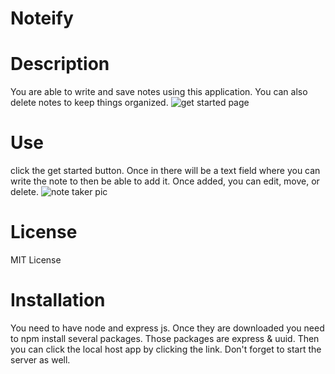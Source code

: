 # Noteify

# Description
You are able to write and save notes using this application. You can also delete notes to keep things organized. 
![get started page](https://user-images.githubusercontent.com/86333093/147154223-c7bb02cb-09fa-44ef-98b9-0b1abeb3e76c.png)

# Use

click the get started button. Once in there will be a text field where you can write the note to then be able to add it. Once added, you can edit, move, or delete.
![note taker pic](https://user-images.githubusercontent.com/86333093/147154250-3f02a825-c387-4a6f-a25f-0c95c1d5e382.png)


# License
MIT License 

# Installation
You need to have node and express js. Once they are downloaded you need to npm install several packages. Those packages are express & uuid. Then you can click the local host app by clicking the link. Don't forget to start the server as well. 